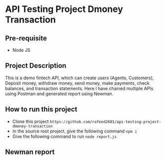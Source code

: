 # API Testing Project Dmoney Transaction

## Pre-requisite
- Node JS

## Project Description
This is a demo fintech API, which can create users (Agents, Customers), Deposit money, withdraw money, send money, make payments, check balances, and transaction statements. Here I have chained multiple APIs using Postman and generated report using Newman.

## How to run this project
- Clone this project
    ``` https://github.com/rafeed2601/api-testing-project-dmoney-transaction ```
- In the source root project, give the following command
    ``` npm i ```
- Give the following command to run
    ``` node report.js ```

## Newman report

